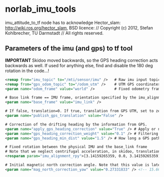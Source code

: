 # norlab_imu_tools

imu_attitude_to_tf node has to acknowledge Hector_slam: http://wiki.ros.org/hector_slam, BSD licence:
// Copyright (c) 2012, Stefan Kohlbrecher, TU Darmstadt
// All rights reserved.

## Parameters of the imu (and gps) to tf tool

**IMPORTANT** Skidoo moved backwards, so the GPS heading correction acts backwards as well. If used for anything else, find and disable the 180 deg rotation in the code...!

```xml
<remap from="imu_topic" to="/mti/sensor/imu" />   # Raw imu input topic 
<remap from="gps_odom_topic" to="/odom_utm" />    # UTM GPS coordinates input topic
<param name="odom_frame" value="world" />         # Fixed odometry frame

# Base link frame == IMU frame, orientation specified by the imu_alignment_rpy rosparam.
<param name="base_frame" value="imu_link" />      

# If false, translation=0. If true, translation from GPS UTM, set to zero when launched
<param name="publish_gps_translation" value="False" /> 

# Correction of the drifting heading by the information from GPS. 
<param name="apply_gps_heading_correction" value="True" /> # Apply or not
<param name="gps_heading_correction_weight" value="0.1" /> # Filtering factor (1==full correction from GPS applied at each step. 0.1 recommended for smooth behavior)
<param name="gps_heading_min_dist" value="1.5" /> # How long a GPS path segment should be for computing its tangent

# Fixed rotation between the physical IMU and the base_link frame
# Note that we neglect centrifugal acceleration, in skidoo, translation between IMU and Base link == 0
<rosparam param="imu_alignment_rpy">[3.14159265359, 0.0, 3.14159265359]</rosparam>  <!--Pelicase box for skidoo, all angles in radians! -->

# Initial magnetic north correction angle. Note that this value is later precised by the GPS information
<param name="mag_north_correction_yaw" value="0.27331833" /> <!-- 15.66 deg == 15°40'  => 0.27331833               0.43534373-->
```

